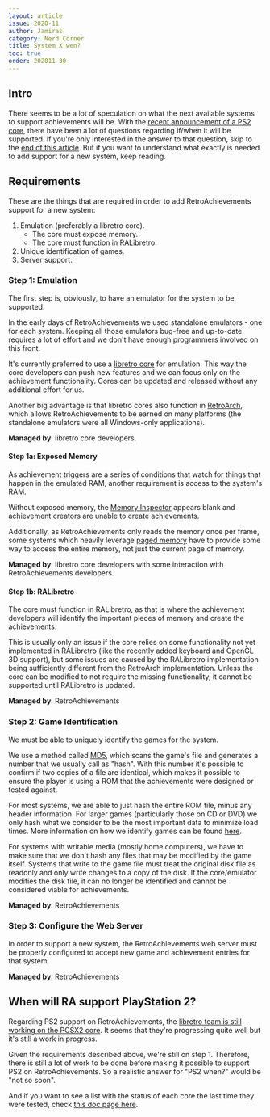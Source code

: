 ```yaml
---
layout: article
issue: 2020-11
author: Jamiras
category: Nerd Corner
title: System X wen?
toc: true
order: 202011-30
---
```


## Intro

There seems to be a lot of speculation on what the next available systems to support achievements will be. With the [recent announcement of a PS2 core](https://twitter.com/libretro/status/1322711254826471424), there have been a lot of questions regarding if/when it will be supported. If you're only interested in the answer to that question, skip to the [end of this article](#when-will-ra-support-playstation-2). But if you want to understand what exactly is needed to add support for a new system, keep reading.


## Requirements

These are the things that are required in order to add RetroAchievements support for a new system:

1. Emulation (preferably a libretro core).
   * The core must expose memory.
   * The core must function in RALibretro.
2. Unique identification of games.
3. Server support.

### Step 1: Emulation

The first step is, obviously, to have an emulator for the system to be supported.

In the early days of RetroAchievements we used standalone emulators - one for each system. Keeping all those emulators bug-free and up-to-date requires a lot of effort and we don't have enough programmers involved on this front.

It's currently preferred to use a [libretro core](https://www.retroarch.com/?page=cores) for emulation. This way the core developers can push new features and we can focus only on the achievement functionality. Cores can be updated and released without any additional effort for us.

Another big advantage is that libretro cores also function in [RetroArch](https://www.retroarch.com/), which allows RetroAchievements to be earned on many platforms (the standalone emulators were all Windows-only applications).

**Managed by**: libretro core developers.

#### Step 1a: Exposed Memory

As achievement triggers are a series of conditions that watch for things that happen in the emulated RAM, 
another requirement is access to the system's RAM.

Without exposed memory, the [Memory Inspector](https://docs.retroachievements.org/Memory-Inspector-Overview/) appears blank and achievement creators are unable to create achievements.

Additionally, as RetroAchievements only reads the memory once per frame, some systems which heavily leverage [paged memory](https://en.wikipedia.org/wiki/Paging) have to provide some way to access the entire memory, not just the current page of memory.

**Managed by**: libretro core developers with some interaction with RetroAchievements developers.


#### Step 1b: RALibretro

The core must function in RALibretro, as that is where the achievement developers will identify the important pieces of memory and create the achievements.

This is usually only an issue if the core relies on some functionality not yet implemented in RALibretro (like the recently added keyboard and OpenGL 3D support), but some issues are caused by the RALibretro implementation being sufficiently different from the RetroArch implementation. Unless the core can be modified to not require the missing functionality, it cannot be supported until RALibretro is updated.

**Managed by**: RetroAchievements


### Step 2: Game Identification

We must be able to uniquely identify the games for the system.

We use a method called [MD5](https://en.wikipedia.org/wiki/MD5), which scans the game's file and generates a number that we usually call as "hash". With this number it's possible to confirm if two copies of a file are identical, which makes it possible to ensure the player is using a ROM that the achievements were designed or tested against.

For most systems, we are able to just hash the entire ROM file, minus any header information. For larger games (particularly those on CD or DVD) we only hash what we consider to be the most important data to minimize load times. More information on how we identify games can be found [here](https://docs.retroachievements.org/Game-Identification/).

For systems with writable media (mostly home computers), we have to make sure that we don't hash any files that may be modified by the game itself. Systems that write to the game file must treat the original disk file as readonly and only write changes to a copy of the disk. If the core/emulator modifies the disk file, it can no longer be identified and cannot be considered viable for achievements.

**Managed by**: RetroAchievements


### Step 3: Configure the Web Server

In order to support a new system, the RetroAchievements web server must be properly configured to accept new game and achievement entries for that system.

**Managed by**: RetroAchievements




## When will RA support PlayStation 2?

Regarding PS2 support on RetroAchievements, the [libretro team is still working on the PCSX2 core](https://www.libretro.com/index.php/work-in-progress-pcsx2-libretro-core-in-development/). It seems that they're progressing quite well but it's still a work in progress.

Given the requirements described above, we're still on step 1. Therefore, there is still a lot of work to be done before making it possible to support PS2 on RetroAchievements. So a realistic answer for "PS2 when?" would be "not so soon".


And if you want to see a list with the status of each core the last time they were tested, check [this doc page here](http://docs.retroachievements.org/Emulator-Support-and-Issues/).
